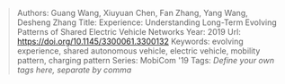 > Authors: Guang Wang, Xiuyuan Chen, Fan Zhang, Yang Wang, Desheng Zhang
> Title: Experience: Understanding Long-Term Evolving Patterns of Shared Electric Vehicle Networks
> Year: 2019
> Url: https://doi.org/10.1145/3300061.3300132
> Keywords: evolving experience, shared autonomous vehicle, electric vehicle, mobility pattern, charging pattern
> Series: MobiCom '19
> Tags: *Define your own tags here, separate by comma*